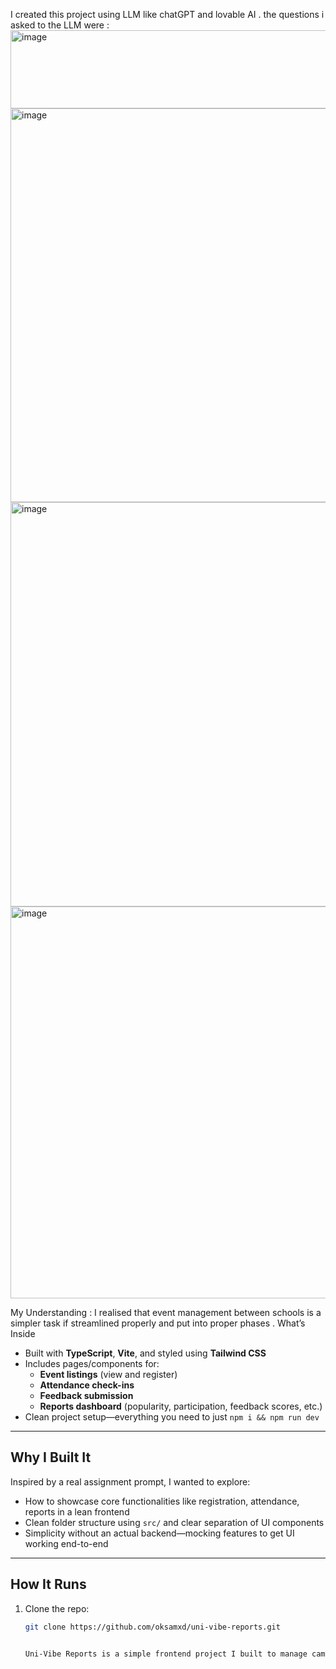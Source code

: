 I created this project using LLM like chatGPT and lovable AI . 
the questions i asked to the LLM were : 
<img width="835" height="125" alt="image" src="https://github.com/user-attachments/assets/2c12947e-9cc1-47e4-aa5b-10354fe89366" />
<img width="1494" height="630" alt="image" src="https://github.com/user-attachments/assets/aa2272a3-9afe-47b5-9c52-fabc7bb563e8" />
<img width="1477" height="647" alt="image" src="https://github.com/user-attachments/assets/1c53d279-5bd2-4c10-972e-228d4426ab08" />
<img width="1423" height="627" alt="image" src="https://github.com/user-attachments/assets/785395ed-9ba9-4163-a207-9caf574191c2" />

My Understanding : I realised that event management between schools is a simpler task if streamlined properly and put into proper phases . 
What’s Inside
- Built with **TypeScript**, **Vite**, and styled using **Tailwind CSS**
- Includes pages/components for:
  - **Event listings** (view and register)
  - **Attendance check-ins**
  - **Feedback submission**
  - **Reports dashboard** (popularity, participation, feedback scores, etc.)
- Clean project setup—everything you need to just `npm i && npm run dev`

---

## Why I Built It

Inspired by a real assignment prompt, I wanted to explore:
- How to showcase core functionalities like registration, attendance, reports in a lean frontend
- Clean folder structure using `src/` and clear separation of UI components
- Simplicity without an actual backend—mocking features to get UI working end-to-end

---

## How It Runs

1. Clone the repo:
   ```bash
   git clone https://github.com/oksamxd/uni-vibe-reports.git


   Uni-Vibe Reports is a simple frontend project I built to manage campus events. It lets students browse events, register, mark attendance, and give feedback, while also showing basic reports like event popularity and participation. I focused on keeping the UI clean and functional using TypeScript, Vite, and Tailwind, with mock data to simulate backend features. The goal was to cover the assignment requirements in a straightforward way and show how I think about both design and usability.





